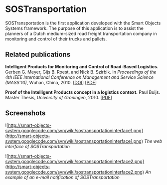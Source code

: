 # SOSTransportation #

SOSTransportation is the first application developed with the Smart Objects Systems framework. The purpose of this application is to assist the planners of a Dutch medium-sized road freight transportation company in monitoring and control of their trucks and pallets.

## Related publications ##

**Intelligent Products for Monitoring and Control of Road-Based Logistics.** Gerben G. Meyer, Gijs B. Roest, and Nick B. Szirbik. In _Proceedings of the 4th IEEE International Conference on Management and Service Science (MASS'10)_, Wuhan, China, 2010. [[DOI](http://dx.doi.org/10.1109/ICMSS.2010.5577852)] [[PDF](http://gerbenmeyer.nl/publications/meyer2010intelligent.pdf)]

**Proof of the Intelligent Products concept in a logistics context.** Paul Buijs. Master Thesis, _University of Groningen_, 2010. [[PDF](http://agentlab.nl/paul/MScThesis_PaulBuijs_withCover.pdf)]

## Screenshots ##

![http://smart-objects-system.googlecode.com/svn/wiki/sostransportationinterface1.png](http://smart-objects-system.googlecode.com/svn/wiki/sostransportationinterface1.png)
_The web interface of SOSTransportation_

![http://smart-objects-system.googlecode.com/svn/wiki/sostransportationinterface2.png](http://smart-objects-system.googlecode.com/svn/wiki/sostransportationinterface2.png)
_An example of an e-mail notification of SOSTransportation_
